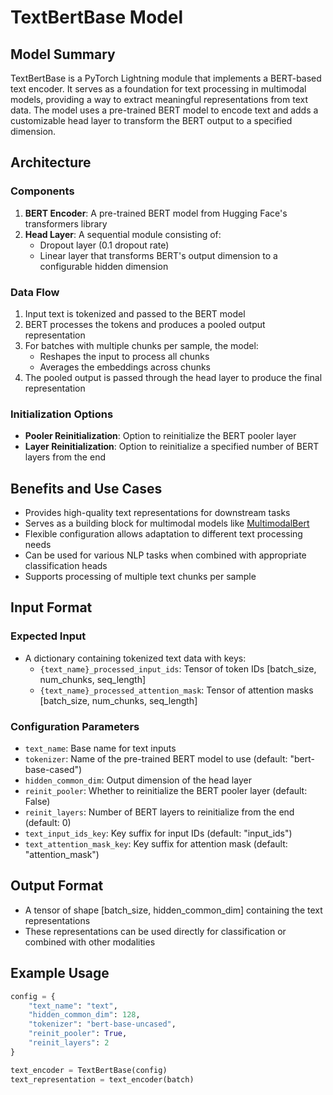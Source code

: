 # TextBertBase Model

## Model Summary
TextBertBase is a PyTorch Lightning module that implements a BERT-based text encoder. It serves as a foundation for text processing in multimodal models, providing a way to extract meaningful representations from text data. The model uses a pre-trained BERT model to encode text and adds a customizable head layer to transform the BERT output to a specified dimension.

## Architecture

### Components
1. **BERT Encoder**: A pre-trained BERT model from Hugging Face's transformers library
2. **Head Layer**: A sequential module consisting of:
   - Dropout layer (0.1 dropout rate)
   - Linear layer that transforms BERT's output dimension to a configurable hidden dimension

### Data Flow
1. Input text is tokenized and passed to the BERT model
2. BERT processes the tokens and produces a pooled output representation
3. For batches with multiple chunks per sample, the model:
   - Reshapes the input to process all chunks
   - Averages the embeddings across chunks
4. The pooled output is passed through the head layer to produce the final representation

### Initialization Options
- **Pooler Reinitialization**: Option to reinitialize the BERT pooler layer
- **Layer Reinitialization**: Option to reinitialize a specified number of BERT layers from the end

## Benefits and Use Cases
- Provides high-quality text representations for downstream tasks
- Serves as a building block for multimodal models like [MultimodalBert](pl_multimodal_bert.md)
- Flexible configuration allows adaptation to different text processing needs
- Can be used for various NLP tasks when combined with appropriate classification heads
- Supports processing of multiple text chunks per sample

## Input Format

### Expected Input
- A dictionary containing tokenized text data with keys:
  - `{text_name}_processed_input_ids`: Tensor of token IDs [batch_size, num_chunks, seq_length]
  - `{text_name}_processed_attention_mask`: Tensor of attention masks [batch_size, num_chunks, seq_length]

### Configuration Parameters
- `text_name`: Base name for text inputs
- `tokenizer`: Name of the pre-trained BERT model to use (default: "bert-base-cased")
- `hidden_common_dim`: Output dimension of the head layer
- `reinit_pooler`: Whether to reinitialize the BERT pooler layer (default: False)
- `reinit_layers`: Number of BERT layers to reinitialize from the end (default: 0)
- `text_input_ids_key`: Key suffix for input IDs (default: "input_ids")
- `text_attention_mask_key`: Key suffix for attention mask (default: "attention_mask")

## Output Format
- A tensor of shape [batch_size, hidden_common_dim] containing the text representations
- These representations can be used directly for classification or combined with other modalities

## Example Usage
```python
config = {
    "text_name": "text",
    "hidden_common_dim": 128,
    "tokenizer": "bert-base-uncased",
    "reinit_pooler": True,
    "reinit_layers": 2
}

text_encoder = TextBertBase(config)
text_representation = text_encoder(batch)
```
